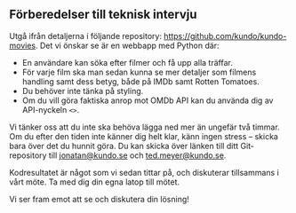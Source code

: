 ## Förberedelser till teknisk intervju

Utgå ifrån detaljerna i följande repository: https://github.com/kundo/kundo-movies.
Det vi önskar se är en webbapp med Python där:
* En användare kan söka efter filmer och få upp alla träffar.
* För varje film ska man sedan kunna se mer detaljer som filmens handling samt dess
betyg, både på IMDb samt Rotten Tomatoes.
* Du behöver inte tänka på styling.
* Om du vill göra faktiska anrop mot OMDb API kan du använda dig av API-nyckeln `<>`.

Vi tänker oss att du inte ska behöva lägga ned mer än ungefär två timmar. Om du efter den
tiden inte känner dig helt klar, känn ingen stress – skicka bara över det du hunnit göra.
Du kan skicka över länken till ditt Git-repository till jonatan@kundo.se och
ted.meyer@kundo.se.

Kodresultatet är något som vi sedan tittar på, och diskuterar tillsammans i vårt möte. Ta med dig
din egna latop till mötet.

Vi ser fram emot att se och diskutera din lösning!